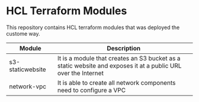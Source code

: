 # HCL Terraform Modules
This repository contains HCL terraform modules that was deployed the custome way. 

| Module | Description |
| ------ | ----------- |
| s3-staticwebsite | It is a module that creates an S3 bucket as a static website and exposes it at a public URL over the Internet |
| network-vpc | It is able to create all network components need to configure a VPC |

